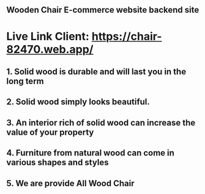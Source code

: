 ## Wooden Chair E-commerce website backend site

# Live Link Client: https://chair-82470.web.app/

## 1. Solid wood is durable and will last you in the long term
## 2. Solid wood simply looks beautiful.
## 3. An interior rich of solid wood can increase the value of your property
## 4. Furniture from natural wood can come in various shapes and styles
## 5. We are provide All Wood Chair 